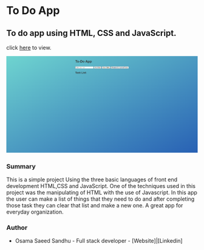 # To Do App

## To do app using HTML, CSS and JavaScript.  

click [here]( https://saeed7865.github.io/To-Do-App/ ) to view.

![To Do App](app.png)

### Summary
This is a simple project Using the three basic languages of front end development HTML,CSS and JavaScript. One of the techniques used in this project was
the manipulating of HTML with the use of Javascript.
In this app the user can make a list of things that they need to do and after completing those task they can clear that list and make a new one. A great app
for everyday organization.
### Author
- Osama Saeed Sandhu - Full stack developer - [Website]|[Linkedin]
